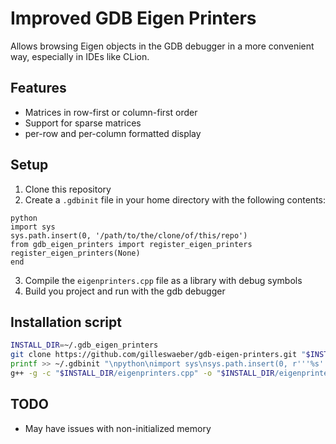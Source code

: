 Improved GDB Eigen Printers
===========================
Allows browsing Eigen objects in the GDB debugger in a more convenient way, especially in IDEs like CLion.

## Features
- Matrices in row-first or column-first order
- Support for sparse matrices
- per-row and per-column formatted display

## Setup
1. Clone this repository
2. Create a `.gdbinit` file in your home directory with the following contents:
```.gdbinit
python
import sys
sys.path.insert(0, '/path/to/the/clone/of/this/repo')
from gdb_eigen_printers import register_eigen_printers
register_eigen_printers(None)
end
```
3. Compile the `eigenprinters.cpp` file as a library with debug symbols
4. Build you project and run with the gdb debugger

## Installation script
```sh
INSTALL_DIR=~/.gdb_eigen_printers
git clone https://github.com/gilleswaeber/gdb-eigen-printers.git "$INSTALL_DIR"
printf >> ~/.gdbinit "\npython\nimport sys\nsys.path.insert(0, r'''%s''')\nfrom gdb_eigen_printers import register_eigen_printers\nregister_eigen_printers(None)\nend\n" "$INSTALL_DIR"
g++ -g -c "$INSTALL_DIR/eigenprinters.cpp" -o "$INSTALL_DIR/eigenprinters.o"  # or python3 "$INSTALL_DIR/compile.py"
```

## TODO
- May have issues with non-initialized memory